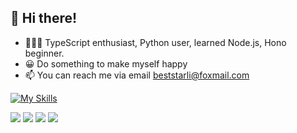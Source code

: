 ## 👋 Hi there!

- 🧑🏻‍💻 TypeScript enthusiast, Python user, learned Node.js, Hono beginner.
- 😀 Do something to make myself happy
- 📫 You can reach me via email [beststarli@foxmail.com](mailto:beststarli@foxmail.com) 

[![My Skills](https://skillicons.dev/icons?i=ts,nodejs,vue,nuxt,react,nextjs,tailwind,nestjs,prisma,postgres,redis,supabase,rust,wasm,vscode)](https://skillicons.dev)


![](https://raw.githubusercontent.com/beststar/github-stats/master/generated/overview.svg#gh-dark-mode-only)
![](https://raw.githubusercontent.com/beststar/github-stats/master/generated/overview.svg#gh-light-mode-only)
![](https://raw.githubusercontent.com/beststar/github-stats/master/generated/languages.svg#gh-dark-mode-only)
![](https://raw.githubusercontent.com/beststar/github-stats/master/generated/languages.svg#gh-light-mode-only)
